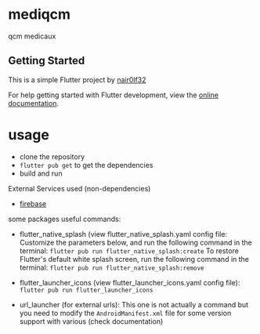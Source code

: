 # mediqcm

qcm medicaux

## Getting Started

This is a simple Flutter project by [nair0lf32](https://github.com:nair0lf32)

For help getting started with Flutter development, view the
[online documentation](https://docs.flutter.dev/).

# usage

- clone the repository
- `flutter pub get` to get the dependencies
- build and run


External Services used (non-dependencies)

- [firebase](https://console.firebase.google.com/project/jolero-339a6/overview)

some packages useful commands:

- flutter_native_splash (view flutter_native_splash.yaml config file:
  Customize the parameters below, and run the following command in the terminal:
  `flutter pub run flutter_native_splash:create`
  To restore Flutter's default white splash screen, run the following command in the terminal:
  `flutter pub run flutter_native_splash:remove`

- flutter_launcher_icons (view flutter_launcher_icons.yaml config file):
  `flutter pub run flutter_launcher_icons`

- url_launcher (for external urls):
  This one is not actually a command but you need to modify the `AndroidManifest.xml` file for some
  version support with various <queries> (check documentation)

<!--- TODO:
- Explain what I am doing...
-->
